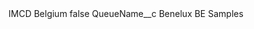 <?xml version="1.0" encoding="UTF-8"?>
<CustomMetadata xmlns="http://soap.sforce.com/2006/04/metadata" xmlns:xsi="http://www.w3.org/2001/XMLSchema-instance" xmlns:xsd="http://www.w3.org/2001/XMLSchema">
    <label>IMCD Belgium</label>
    <protected>false</protected>
    <values>
        <field>QueueName__c</field>
        <value xsi:type="xsd:string">Benelux BE Samples</value>
    </values>
</CustomMetadata>
